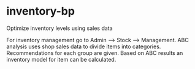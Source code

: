 # inventory-bp
Optimize inventory levels using sales data

For inventory management go to Admin --> Stock --> Management.
ABC analysis uses shop sales data to divide items into categories. Recommendations for each group are given.
Based on ABC results an inventory model for item can be calculated.
